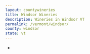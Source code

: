 ```yaml
---
layout: countywineries
title: Windsor Wineries
description: Wineries in Windsor VT
permalink: /vermont/windsor/
county: windsor
state: vt
---
```

-

